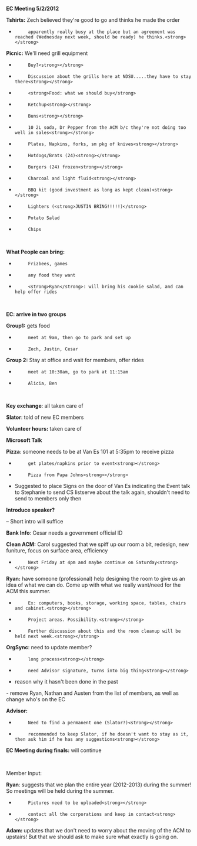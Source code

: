 <strong>EC Meeting 5/2/2012</strong>

<strong>
</strong><strong>Tshirts:</strong> Zech believed they're good to go and thinks he made the order<strong></strong>

-          apparently really busy at the place but an agreement was reached (Wednesday next week, should be ready) he thinks.<strong></strong>

<strong> </strong>

<strong>Picnic:</strong> We'll need grill equipment<strong></strong>

-          Buy?<strong></strong>

-          Discussion about the grills here at NDSU.....they have to stay there<strong></strong>

-          <strong>Food: what we should buy</strong>

-          Ketchup<strong></strong>

-          Buns<strong></strong>

-          10 2L soda, Dr Pepper from the ACM b/c they're not doing too well in sales<strong></strong>

-          Plates, Napkins, forks, sm pkg of knives<strong></strong>

-          Hotdogs/Brats (24)<strong></strong>

-          Burgers (24) frozen<strong></strong>

-          Charcoal and light fluid<strong></strong>

-          BBQ kit (good investment as long as kept clean)<strong></strong>

-          Lighters (<strong>JUSTIN BRING!!!!!)</strong>

-          Potato Salad

-          Chips

&nbsp;

<strong>What People can bring:</strong>

-          Frizbees, games

-          any food they want

-          <strong>Ryan</strong>: will bring his cookie salad, and can help offer rides

&nbsp;

<strong>EC: arrive in two groups</strong>

<strong>Group1:</strong> gets food

-          meet at 9am, then go to park and set up

-          Zech, Justin, Cesar

<strong>Group 2:</strong> Stay at office and wait for members, offer rides

-          meet at 10:30am, go to park at 11:15am

-          Alicia, Ben

&nbsp;

<strong>Key exchange</strong>: all taken care of<strong></strong>

<strong>Slator</strong>: told of new EC members<strong></strong>

<strong>Volunteer hours:</strong> taken care of<strong></strong>

<strong> </strong>

<strong>Microsoft Talk</strong>

<strong>Pizza</strong>: someone needs to be at Van Es 101 at 5:35pm to receive pizza<strong></strong>

-          get plates/napkins prior to event<strong></strong>

-          Pizza from Papa Johns<strong></strong>
<ul>
	<li>Suggested to place Signs on the door of Van Es indicating the Event
talk to Stephanie to  send CS listserve about the talk again, shouldn't need to send to members only then<strong></strong></li>
</ul>
<strong> </strong>

<strong>Introduce speaker?</strong>

–                    Short intro will suffice<strong></strong>

<strong>Bank Info</strong>: Cesar needs a government official ID

<strong> </strong>

<strong>Clean ACM:</strong>
Carol suggested that we spiff up our room a bit, redesign, new funiture, focus on surface area, efficiency

-          Next Friday at 4pm and maybe continue on Saturday<strong></strong>

<strong>Ryan:</strong> have someone (professional) help designing the room to give us an idea of what we can do. Come up with what we really want/need for the ACM this summer.<strong></strong>

-          Ex: computers, books, storage, working space, tables, chairs and cabinet.<strong></strong>

-          Project areas. Possibility.<strong></strong>

-          Further discussion about this and the room cleanup will be held next week.<strong></strong>

<strong> </strong>

<strong>OrgSync</strong>: need to update member?<strong></strong>

-          long process<strong></strong>

-          need Advisor signature, turns into big thing<strong></strong>
<ul>
	<li>reason why it hasn't been done in the past<strong></strong></li>
</ul>
-          remove Ryan, Nathan and Austen from the list of members, as well as change who's on the EC<strong></strong>

<strong> </strong>

<strong>Advisor:</strong>

-          Need to find a permanent one (Slator?)<strong></strong>

-          recommended to keep Slator, if he doesn't want to stay as it, then ask him if he has any suggestions<strong></strong>

<strong> </strong>

<strong>EC Meeting during finals:</strong> will continue

&nbsp;

Member Input:<strong></strong>

<strong> </strong>

<strong>Ryan</strong>: suggests that we plan the entire year (2012-2013) during the summer! So meetings will be held during the summer.<strong></strong>

-          Pictures need to be uploaded<strong></strong>

-          contact all the corporations and keep in contact<strong></strong>

<strong> </strong>

<strong>Adam: </strong>updates that we don't need to worry about the moving of the ACM to upstairs! But that we should ask to make sure what exactly is going on.<strong></strong>

<strong> </strong>